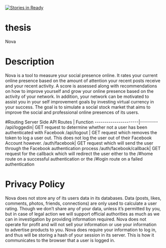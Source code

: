 [![Stories in Ready](https://badge.waffle.io/AudaciousSupernova/thesis.png?label=ready&title=Ready)](https://waffle.io/AudaciousSupernova/thesis)
# thesis
Nova


# Description
Nova is a tool to measure your social presence online. It rates your current online presence based on the amount of attention
your recent posts receive and your recent activity. A score is assessed along with recommendations on how to improve yourself 
and grow your online presence based on the activity of your network. In addition, your network can be motivated to assist you 
in your self improvement goals by investing virtual currency in your success. The goal is to simulate a social stock market 
that aims to improve the social and professional online presences of its users. 


#Routing
Server Side API Routes | Function
----------------------|---------
/api/loggedin| GET request to determine whether not a user has been authenticated with Facebook
/api/logout | GET request which removes the token to log a user out. This does not log the user out of their Facebook Account however.
/auth/facebook| GET request which will send the user through the Facebook authentication process
/auth/facebook/callback| GET request for the callback which will redirect the user either to the /#home route on a successful authentication or the /#login route on a failed authentication



# Privacy Policy
Nova does not store any of its users data in its databases. Data (posts, likes, comments, photos, friends, connections) are
only used to calculate a user rating. Though we don’t share any of your data, unless it’s permitted by you, but in case of
legal action we will support official authorities as much as we can in investigation by providing information required. Nova 
does not operate for profit and will not sell your information or use your information to advertise products to you. Nova does 
require your information to log in, and thus will be storing a hash of your session in its server. This is how it communicates
to the browser that a user is logged in. 
